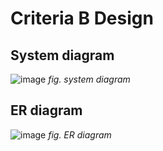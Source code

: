 # Criteria B Design
## System diagram
![image](https://github.com/user-attachments/assets/c51a8a33-4f16-400b-912f-46b3dc12b8a8)
_fig. system diagram_
## ER diagram
![image](https://github.com/user-attachments/assets/5d111ffa-210a-41b6-8eab-71b77f37e454)
_fig. ER diagram_
